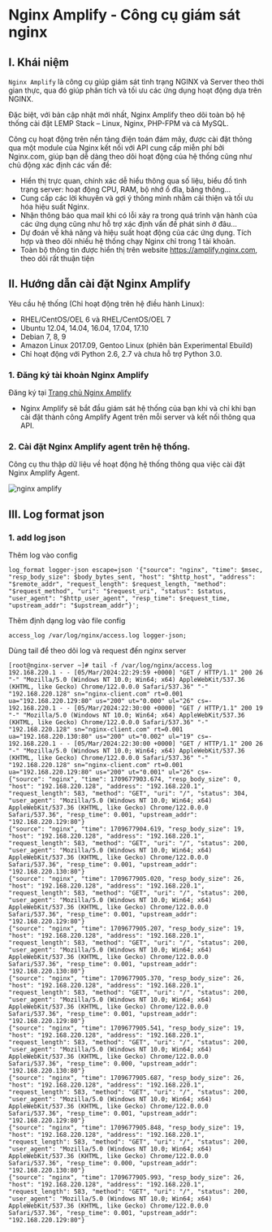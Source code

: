 # Nginx Amplify - Công cụ giám sát nginx 

## I. Khái niệm 

`Nginx Amplify` là công cụ giúp giám sát tình trạng NGINX và Server theo thời gian thực, qua đó giúp phân tích và tối ưu các ứng dụng hoạt động dựa trên NGINX.

Đặc biệt, với bản cập nhật mới nhất, Nginx Amplify theo dõi toàn bộ hệ thống cài đặt LEMP Stack – Linux, Nginx, PHP-FPM và cả MySQL.

Công cụ hoạt động trên nền tảng điện toán đám mây, được cài đặt thông qua một module của Nginx kết nối với API cung cấp miễn phí bởi Nginx.com, giúp bạn dễ dàng theo dõi hoạt động của hệ thống cũng như chủ động xác định các vấn đề:
- Hiển thị trực quan, chính xác dễ hiểu thông qua số liệu, biểu đồ tình trạng server: hoạt động CPU, RAM, bộ nhớ ổ đĩa, băng thông…
- Cung cấp các lời khuyên và gợi ý thông minh nhằm cải thiện và tối ưu hóa hiệu suất Nginx.
- Nhận thông báo qua mail khi có lỗi xảy ra trong quá trình vận hành của các ứng dụng cũng như hỗ trợ xác định vấn đề phát sinh ở đâu…
- Dự đoán về khả năng và hiệu suất hoạt động của các ứng dụng.
Tích hợp và theo dõi nhiều hệ thống chạy Nginx chỉ trong 1 tài khoản.
- Toàn bộ thông tin được hiển thị trên website https://amplify.nginx.com, theo dõi rất thuận tiện

## II. Hướng dẫn cài đặt Nginx Amplify
Yêu cầu hệ thống (Chỉ hoạt động trên hệ điều hành Linux): 
- RHEL/CentOS/OEL 6 và RHEL/CentOS/OEL 7
- Ubuntu 12.04, 14.04, 16.04, 17.04, 17.10
- Debian 7, 8, 9
- Amazon Linux 2017.09, Gentoo Linux (phiên bản Experimental Ebuild)
- Chỉ hoạt động với Python 2.6, 2.7 và chưa hỗ trợ Python 3.0.

### 1. Đăng ký tài khoản Nginx Amplify

Đăng ký tại [Trang chủ Nginx Amplify](https://amplify.nginx.com/login)

- Nginx Amplify sẽ bắt đầu giám sát hệ thống của bạn khi và chỉ khi bạn cài đặt thành công Amplify Agent trên mỗi server và kết nối thông qua API.

### 2. Cài đặt Nginx Amplify agent trên hệ thống.
Công cụ thu thập dữ liệu về hoạt động hệ thống thông qua việc cài đặt Nginx Amplify Agent.

![nginx amplify](https://github.com/Duc-NA/PythonStudy/blob/main/Document/Document_Images/linux/nginx_amplify.png)

## III. Log format json 

### 1. add log json
Thêm log vào config
```
log_format logger-json escape=json '{"source": "nginx", "time": $msec, "resp_body_size": $body_bytes_sent, "host": "$http_host", "address": "$remote_addr", "request_length": $request_length, "method": "$request_method", "uri": "$request_uri", "status": $status,  "user_agent": "$http_user_agent", "resp_time": $request_time, "upstream_addr": "$upstream_addr"}';
```

Thêm định dạng log vào file config
```
access_log /var/log/nginx/access.log logger-json;
```
Dùng tail để theo dõi log và request đến nginx server 
```
[root@nginx-server ~]# tail -f /var/log/nginx/access.log
192.168.220.1 - - [05/Mar/2024:22:29:59 +0000] "GET / HTTP/1.1" 200 26 "-" "Mozilla/5.0 (Windows NT 10.0; Win64; x64) AppleWebKit/537.36 (KHTML, like Gecko) Chrome/122.0.0.0 Safari/537.36" "-" "192.168.220.128" sn="nginx-client.com" rt=0.001 ua="192.168.220.129:80" us="200" ut="0.000" ul="26" cs=-
192.168.220.1 - - [05/Mar/2024:22:30:00 +0000] "GET / HTTP/1.1" 200 19 "-" "Mozilla/5.0 (Windows NT 10.0; Win64; x64) AppleWebKit/537.36 (KHTML, like Gecko) Chrome/122.0.0.0 Safari/537.36" "-" "192.168.220.128" sn="nginx-client.com" rt=0.001 ua="192.168.220.130:80" us="200" ut="0.002" ul="19" cs=-
192.168.220.1 - - [05/Mar/2024:22:30:00 +0000] "GET / HTTP/1.1" 200 26 "-" "Mozilla/5.0 (Windows NT 10.0; Win64; x64) AppleWebKit/537.36 (KHTML, like Gecko) Chrome/122.0.0.0 Safari/537.36" "-" "192.168.220.128" sn="nginx-client.com" rt=0.001 ua="192.168.220.129:80" us="200" ut="0.001" ul="26" cs=-
{"source": "nginx", "time": 1709677903.674, "resp_body_size": 0, "host": "192.168.220.128", "address": "192.168.220.1", "request_length": 583, "method": "GET", "uri": "/", "status": 304,  "user_agent": "Mozilla/5.0 (Windows NT 10.0; Win64; x64) AppleWebKit/537.36 (KHTML, like Gecko) Chrome/122.0.0.0 Safari/537.36", "resp_time": 0.001, "upstream_addr": "192.168.220.129:80"}
{"source": "nginx", "time": 1709677904.619, "resp_body_size": 19, "host": "192.168.220.128", "address": "192.168.220.1", "request_length": 583, "method": "GET", "uri": "/", "status": 200,  "user_agent": "Mozilla/5.0 (Windows NT 10.0; Win64; x64) AppleWebKit/537.36 (KHTML, like Gecko) Chrome/122.0.0.0 Safari/537.36", "resp_time": 0.001, "upstream_addr": "192.168.220.130:80"}
{"source": "nginx", "time": 1709677905.020, "resp_body_size": 26, "host": "192.168.220.128", "address": "192.168.220.1", "request_length": 583, "method": "GET", "uri": "/", "status": 200,  "user_agent": "Mozilla/5.0 (Windows NT 10.0; Win64; x64) AppleWebKit/537.36 (KHTML, like Gecko) Chrome/122.0.0.0 Safari/537.36", "resp_time": 0.001, "upstream_addr": "192.168.220.129:80"}
{"source": "nginx", "time": 1709677905.207, "resp_body_size": 19, "host": "192.168.220.128", "address": "192.168.220.1", "request_length": 583, "method": "GET", "uri": "/", "status": 200,  "user_agent": "Mozilla/5.0 (Windows NT 10.0; Win64; x64) AppleWebKit/537.36 (KHTML, like Gecko) Chrome/122.0.0.0 Safari/537.36", "resp_time": 0.001, "upstream_addr": "192.168.220.130:80"}
{"source": "nginx", "time": 1709677905.370, "resp_body_size": 26, "host": "192.168.220.128", "address": "192.168.220.1", "request_length": 583, "method": "GET", "uri": "/", "status": 200,  "user_agent": "Mozilla/5.0 (Windows NT 10.0; Win64; x64) AppleWebKit/537.36 (KHTML, like Gecko) Chrome/122.0.0.0 Safari/537.36", "resp_time": 0.001, "upstream_addr": "192.168.220.129:80"}
{"source": "nginx", "time": 1709677905.541, "resp_body_size": 19, "host": "192.168.220.128", "address": "192.168.220.1", "request_length": 583, "method": "GET", "uri": "/", "status": 200,  "user_agent": "Mozilla/5.0 (Windows NT 10.0; Win64; x64) AppleWebKit/537.36 (KHTML, like Gecko) Chrome/122.0.0.0 Safari/537.36", "resp_time": 0.000, "upstream_addr": "192.168.220.130:80"}
{"source": "nginx", "time": 1709677905.687, "resp_body_size": 26, "host": "192.168.220.128", "address": "192.168.220.1", "request_length": 583, "method": "GET", "uri": "/", "status": 200,  "user_agent": "Mozilla/5.0 (Windows NT 10.0; Win64; x64) AppleWebKit/537.36 (KHTML, like Gecko) Chrome/122.0.0.0 Safari/537.36", "resp_time": 0.001, "upstream_addr": "192.168.220.129:80"}
{"source": "nginx", "time": 1709677905.848, "resp_body_size": 19, "host": "192.168.220.128", "address": "192.168.220.1", "request_length": 583, "method": "GET", "uri": "/", "status": 200,  "user_agent": "Mozilla/5.0 (Windows NT 10.0; Win64; x64) AppleWebKit/537.36 (KHTML, like Gecko) Chrome/122.0.0.0 Safari/537.36", "resp_time": 0.000, "upstream_addr": "192.168.220.130:80"}
{"source": "nginx", "time": 1709677905.993, "resp_body_size": 26, "host": "192.168.220.128", "address": "192.168.220.1", "request_length": 583, "method": "GET", "uri": "/", "status": 200,  "user_agent": "Mozilla/5.0 (Windows NT 10.0; Win64; x64) AppleWebKit/537.36 (KHTML, like Gecko) Chrome/122.0.0.0 Safari/537.36", "resp_time": 0.001, "upstream_addr": "192.168.220.129:80"}
```